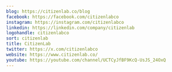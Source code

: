 ```yaml
---
blog: https://citizenlab.co/blog
facebook: https://facebook.com/citizenlabco
instagram: https://instagram.com/citizenlabco
linkedin: https://linkedin.com/company/citizenlab
logohandle: citizenlabco
sort: citizenlab
title: CitizenLab
twitter: https://x.com/citizenlabco
website: https://www.citizenlab.co/
youtube: https://youtube.com/channel/UCTCyJfBF9KcQ-UsJS_24OxQ
---
```

